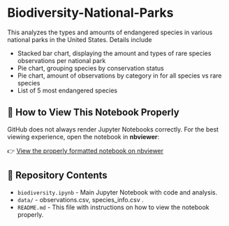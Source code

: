 # Biodiversity-National-Parks

This analyzes the types and amounts of endangered species in various national parks in the United States. Details include 
  - Stacked bar chart, displaying the amount and types of rare species observations per national park
  - Pie chart, grouping species by conservation status
  - Pie chart, amount of observations by category in for all species vs rare species
  - List of 5 most endangered species

## 📌 How to View This Notebook Properly

GitHub does not always render Jupyter Notebooks correctly. For the best viewing experience, open the notebook in **nbviewer**:

👉 [View the properly formatted notebook on nbviewer](https://nbviewer.jupyter.org/github/Ranjanirr/Biodiversity-National-Parks/blob/main/biodiversity.ipynb)

## 📂 Repository Contents

- `biodiversity.ipynb` - Main Jupyter Notebook with code and analysis.
- `data/` - observations.csv, species_info.csv .
- `README.md` - This file with instructions on how to view the notebook properly.

